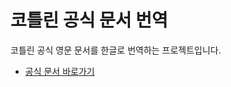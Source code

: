 # 코틀린 공식 문서 번역
코틀린 공식 영문 문서를 한글로 번역하는 프로젝트입니다.
- [공식 문서 바로가기](https://kotlinlang.org/](https://github.com/xodud001/kotlin-translate)https://github.com/xodud001/kotlin-translate)
